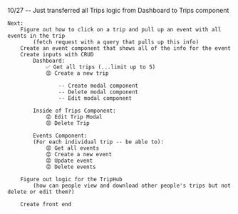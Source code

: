 10/27
 -- Just transferred all Trips logic from Dashboard to Trips component

    Next: 
        Figure out how to click on a trip and pull up an event with all events in the trip
            (fetch request with a query that pulls up this info)
        Create an event component that shows all of the info for the event
        Create inputs with CRUD
            Dashboard:
                ✅ Get all trips (...limit up to 5)
                😡 Create a new trip

                    -- Create modal component
                    -- Delete modal component
                    -- Edit modal component
            
            Inside of Trips Component:
                😡 Edit Trip Modal
                😡 Delete Trip

            Events Component:
            (For each individual trip -- be able to):
                😡 Get all events
                😡 Create a new event
                😡 Update event
                😡 Delete events
                
        Figure out logic for the TripHub
            (how can people view and download other people's trips but not delete or edit them?)
        
        Create front end

        

 